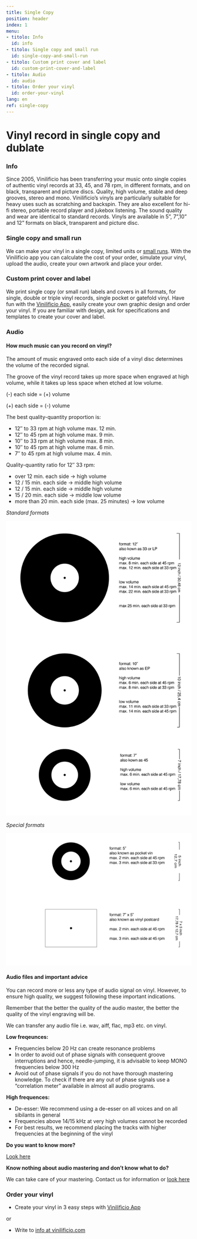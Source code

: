 ```yaml
---
title: Single Copy
position: header
index: 1
menu:
- titolo: Info
  id: info
- titolo: Single copy and small run
  id: single-copy-and-small-run
- titolo: Custom print cover and label
  id: custom-print-cover-and-label
- titolo: Audio
  id: audio
- titolo: Order your vinyl
  id: order-your-vinyl
lang: en
ref: single-copy
---
```


# Vinyl record in single copy and dublate

### Info

Since 2005, Vinilificio has been transferring your music onto single copies of authentic vinyl records at 33, 45, and 78 rpm, in different formats, and on black, transparent and picture discs. Quality, high volume, stable and deep grooves, stereo and mono. Vinilificio’s vinyls are particularly suitable for heavy uses such as scratching and backspin. They are also excellent for hi-fi stereo, portable record player and jukebox listening. The sound quality and wear are identical to standard records. Vinyls are available in 5”, 7”,10” and 12” formats on black, transparent and picture disc.

### Single copy and small run

We can make your vinyl in a single copy, limited units or [small runs](/en/small-run/).
With the Vinilificio app you can calculate the cost of your order, simulate your vinyl, upload the audio, create your own artwork and place your order.

### Custom print cover and label

We print single copy (or small run) labels and covers in all formats, for single, double or triple vinyl records, single pocket or gatefold vinyl. Have fun with the [Vinilificio App](https://app.vinilificio.com/), easily create your own graphic design and order your vinyl. If you are familiar with design, ask for specifications and templates to create your cover and label.

### Audio

#### How much music can you record on vinyl?

The amount of music engraved onto each side of a vinyl disc determines the volume of the recorded signal.

The groove of the vinyl record takes up more space when engraved at high volume, while it takes up less space when etched at low volume.

(-) each side = (+) volume

(+) each side = (-) volume


The best quality-quantity proportion is:

* 12″ to 33 rpm ​​at high volume max. 12 min.
* 12″ to 45 rpm at high volume max. 9 min.
* 10″ to 33 rpm ​​at high volume max. 8 min.
* 10″ to 45 rpm at high volume max. 6 min.
* 7″ to 45 rpm at high volume max. 4 min.


Quality-quantity ratio for 12″ 33 rpm:

* over 12 min. each side -> high volume
* 12 / 15 min. each side   ->     middle  high volume
* 12 / 15 min. each side -> middle high volume
* 15 / 20 min. each side -> middle low volume
* more than 20 min. each side (max. 25 minutes) -> low volume


*Standard formats*

![infographic vinili formati standard](/img/inphographic-vinyl-standard-format_en.png)

*Special formats*

![infographic vinili formati standard](/img/inphografic-vinyl-special-format-en.png)

#### Audio files and important advice
You can record more or less any type of audio signal on vinyl. However, to ensure high quality, we suggest following these important indications.

Remember that the better the quality of the audio master, the better the quality of the vinyl engraving will be.

We can transfer any audio file i.e. wav, aiff, flac, mp3 etc. on vinyl.

**Low freqeunces:**

* Frequencies below 20 Hz can create resonance problems
* In order to avoid out of phase signals with consequent groove interruptions and hence, needle-jumping, it is advisable to keep MONO frequencies below 300 Hz
* Avoid out of phase signals if you do not have thorough mastering knowledge. To check if there are any out of phase signals use a “correlation meter” available in almost all audio programs.


**High frequences:**

* De-esser: We recommend using a de-esser on all voices and on all sibilants in general
* Frequencies above 14/15 kHz at very high volumes cannot be recorded
* For best results,  we recommend placing the tracks with higher frequencies at the beginning of the vinyl


**Do you want to know more?** 

[Look here](http://www.randmuzik.de/files/spezifikationen_audio_en_1.pdf)

**Know nothing about audio mastering and don’t know what to do?** 

We can take care of your mastering. Contact us for information or [look here](/en/mastering/)

### Order your vinyl

* Create your vinyl in 3 easy steps with [Vinilificio App](https://app.vinilificio.com/)

or

* Write to <a href="mailto:info@vinilificio.com">info at vinilificio.com</a><br>

